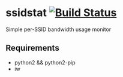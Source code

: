 # ssidstat [![Build Status](https://travis-ci.org/putrasattvika/ssidstat.svg?branch=master)](https://travis-ci.org/putrasattvika/ssidstat)
Simple per-SSID bandwidth usage monitor

## Requirements
 - python2 && python2-pip
 - iw
